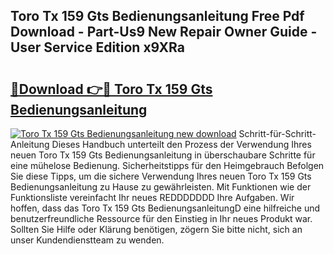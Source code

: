 ## Toro Tx 159 Gts Bedienungsanleitung Free Pdf Download - Part-Us9 New Repair Owner Guide - User Service Edition x9XRa

# <h2><a href="http://df0wp2.blite.top/?on=Toro+Tx+159+Gts+Bedienungsanleitung">🔗Download 👉🔴 Toro Tx 159 Gts Bedienungsanleitung</a></h2>

[![Toro Tx 159 Gts Bedienungsanleitung new download](https://i.imgur.com/lujVjoI.png)](http://df0wp2.blite.top/?on=Toro+Tx+159+Gts+Bedienungsanleitung)
Schritt-für-Schritt-Anleitung Dieses Handbuch unterteilt den Prozess der Verwendung Ihres neuen Toro Tx 159 Gts Bedienungsanleitung in überschaubare Schritte für eine mühelose Bedienung. Sicherheitstipps für den Heimgebrauch Befolgen Sie diese Tipps, um die sichere Verwendung Ihres neuen Toro Tx 159 Gts Bedienungsanleitung zu Hause zu gewährleisten. Mit Funktionen wie der Funktionsliste vereinfacht Ihr neues REDDDDDDD Ihre Aufgaben. Wir hoffen, dass das Toro Tx 159 Gts BedienungsanleitungD eine hilfreiche und benutzerfreundliche Ressource für den Einstieg in Ihr neues Produkt war. Sollten Sie Hilfe oder Klärung benötigen, zögern Sie bitte nicht, sich an unser Kundendienstteam zu wenden.
